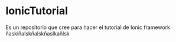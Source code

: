 # IonicTutorial
Es un repositorio que cree para hacer el tutorial de Ionic framework
ñasklñalskñalskñaslkañlsk
